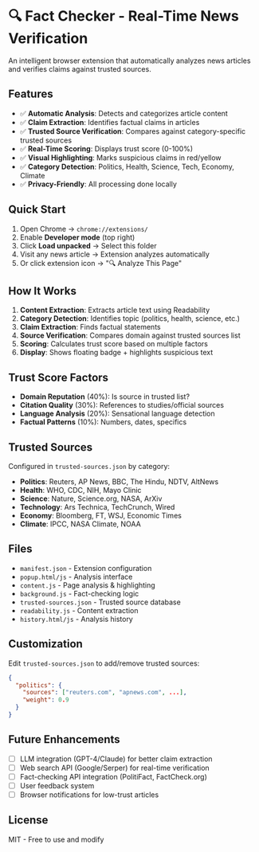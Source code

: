 # 🔍 Fact Checker - Real-Time News Verification

An intelligent browser extension that automatically analyzes news articles and verifies claims against trusted sources.

## Features

- ✅ **Automatic Analysis**: Detects and categorizes article content
- ✅ **Claim Extraction**: Identifies factual claims in articles
- ✅ **Trusted Source Verification**: Compares against category-specific trusted sources
- ✅ **Real-Time Scoring**: Displays trust score (0-100%)
- ✅ **Visual Highlighting**: Marks suspicious claims in red/yellow
- ✅ **Category Detection**: Politics, Health, Science, Tech, Economy, Climate
- ✅ **Privacy-Friendly**: All processing done locally

## Quick Start

1. Open Chrome → `chrome://extensions/`
2. Enable **Developer mode** (top right)
3. Click **Load unpacked** → Select this folder
4. Visit any news article → Extension analyzes automatically
5. Or click extension icon → "🔍 Analyze This Page"

## How It Works

1. **Content Extraction**: Extracts article text using Readability
2. **Category Detection**: Identifies topic (politics, health, science, etc.)
3. **Claim Extraction**: Finds factual statements
4. **Source Verification**: Compares domain against trusted sources list
5. **Scoring**: Calculates trust score based on multiple factors
6. **Display**: Shows floating badge + highlights suspicious text

## Trust Score Factors

- **Domain Reputation** (40%): Is source in trusted list?
- **Citation Quality** (30%): References to studies/official sources
- **Language Analysis** (20%): Sensational language detection
- **Factual Patterns** (10%): Numbers, dates, specifics

## Trusted Sources

Configured in `trusted-sources.json` by category:

- **Politics**: Reuters, AP News, BBC, The Hindu, NDTV, AltNews
- **Health**: WHO, CDC, NIH, Mayo Clinic
- **Science**: Nature, Science.org, NASA, ArXiv
- **Technology**: Ars Technica, TechCrunch, Wired
- **Economy**: Bloomberg, FT, WSJ, Economic Times
- **Climate**: IPCC, NASA Climate, NOAA

## Files

- `manifest.json` - Extension configuration
- `popup.html/js` - Analysis interface
- `content.js` - Page analysis & highlighting
- `background.js` - Fact-checking logic
- `trusted-sources.json` - Trusted source database
- `readability.js` - Content extraction
- `history.html/js` - Analysis history

## Customization

Edit `trusted-sources.json` to add/remove trusted sources:

```json
{
  "politics": {
    "sources": ["reuters.com", "apnews.com", ...],
    "weight": 0.9
  }
}
```

## Future Enhancements

- [ ] LLM integration (GPT-4/Claude) for better claim extraction
- [ ] Web search API (Google/Serper) for real-time verification
- [ ] Fact-checking API integration (PolitiFact, FactCheck.org)
- [ ] User feedback system
- [ ] Browser notifications for low-trust articles

## License

MIT - Free to use and modify
